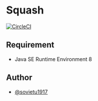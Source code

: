 # Squash

[![CircleCI](https://circleci.com/gh/Villach927/Squash/tree/master.svg?style=svg)](https://circleci.com/gh/Villach927/Squash/tree/master)

## Requirement

- Java SE Runtime Environment 8

## Author

- [@sovietu1917](https://twitter.com/sovietu1917)
